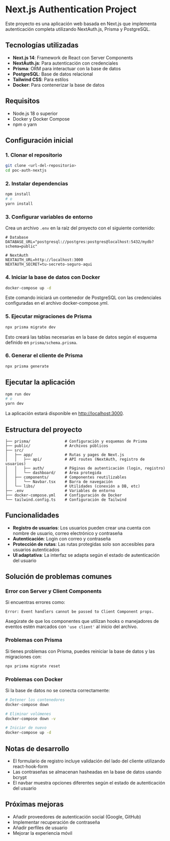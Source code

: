# Next.js Authentication Project

Este proyecto es una aplicación web basada en Next.js que implementa autenticación completa utilizando NextAuth.js, Prisma y PostgreSQL.

## Tecnologías utilizadas

- **Next.js 14**: Framework de React con Server Components
- **NextAuth.js**: Para autenticación con credenciales
- **Prisma**: ORM para interactuar con la base de datos
- **PostgreSQL**: Base de datos relacional
- **Tailwind CSS**: Para estilos
- **Docker**: Para contenerizar la base de datos

## Requisitos

- Node.js 18 o superior
- Docker y Docker Compose
- npm o yarn

## Configuración inicial

### 1. Clonar el repositorio

```bash
git clone <url-del-repositorio>
cd poc-auth-nextjs
```

### 2. Instalar dependencias

```bash
npm install
# o
yarn install
```

### 3. Configurar variables de entorno

Crea un archivo `.env` en la raíz del proyecto con el siguiente contenido:

```
# Database
DATABASE_URL="postgresql://postgres:postgres@localhost:5432/mydb?schema=public"

# NextAuth
NEXTAUTH_URL=http://localhost:3000
NEXTAUTH_SECRET=tu-secreto-seguro-aqui
```

### 4. Iniciar la base de datos con Docker

```bash
docker-compose up -d
```

Este comando iniciará un contenedor de PostgreSQL con las credenciales configuradas en el archivo docker-compose.yml.

### 5. Ejecutar migraciones de Prisma

```bash
npx prisma migrate dev
```

Esto creará las tablas necesarias en la base de datos según el esquema definido en `prisma/schema.prisma`.

### 6. Generar el cliente de Prisma

```bash
npx prisma generate
```

## Ejecutar la aplicación

```bash
npm run dev
# o
yarn dev
```

La aplicación estará disponible en [http://localhost:3000](http://localhost:3000).

## Estructura del proyecto

```
├── prisma/               # Configuración y esquemas de Prisma
├── public/               # Archivos públicos
├── src/
│   ├── app/              # Rutas y pages de Next.js
│   │   ├── api/          # API routes (NextAuth, registro de usuarios)
│   │   ├── auth/         # Páginas de autenticación (login, registro)
│   │   └── dashboard/    # Área protegida
│   ├── components/       # Componentes reutilizables
│   │   └── Navbar.tsx    # Barra de navegación
│   └── libs/             # Utilidades (conexión a DB, etc)
├── .env                  # Variables de entorno
├── docker-compose.yml    # Configuración de Docker
└── tailwind.config.ts    # Configuración de Tailwind
```

## Funcionalidades

- **Registro de usuarios**: Los usuarios pueden crear una cuenta con nombre de usuario, correo electrónico y contraseña
- **Autenticación**: Login con correo y contraseña
- **Protección de rutas**: Las rutas protegidas solo son accesibles para usuarios autenticados
- **UI adaptativa**: La interfaz se adapta según el estado de autenticación del usuario

## Solución de problemas comunes

### Error con Server y Client Components

Si encuentras errores como:
```
Error: Event handlers cannot be passed to Client Component props.
```

Asegúrate de que los componentes que utilizan hooks o manejadores de eventos estén marcados con `'use client'` al inicio del archivo.

### Problemas con Prisma

Si tienes problemas con Prisma, puedes reiniciar la base de datos y las migraciones con:

```bash
npx prisma migrate reset
```

### Problemas con Docker

Si la base de datos no se conecta correctamente:

```bash
# Detener los contenedores
docker-compose down

# Eliminar volúmenes
docker-compose down -v

# Iniciar de nuevo
docker-compose up -d
```

## Notas de desarrollo

- El formulario de registro incluye validación del lado del cliente utilizando react-hook-form
- Las contraseñas se almacenan hasheadas en la base de datos usando bcrypt
- El navbar muestra opciones diferentes según el estado de autenticación del usuario

## Próximas mejoras

- Añadir proveedores de autenticación social (Google, GitHub)
- Implementar recuperación de contraseña
- Añadir perfiles de usuario
- Mejorar la experiencia móvil
